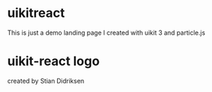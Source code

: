 # uikitreact
This is just a demo landing page I created with uikit 3 and particle.js

# uikit-react logo
created by Stian Didriksen
